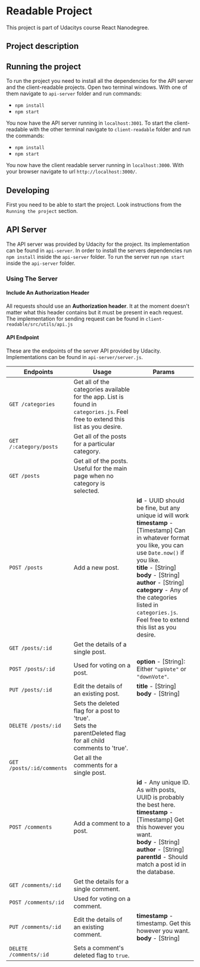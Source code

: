 # Readable Project

This project is part of Udacitys course React Nanodegree.


## Project description


## Running the project

To run the project you need to install all the dependencies for the API server and the client-readable projects. Open two terminal windows. With one of them navigate to `api-server` folder and run commands:

* `npm install`
* `npm start`

You now have the API server running in `localhost:3001`. To start the client-readable with the other
terminal navigate to `client-readable` folder and run the commands:

* `npm install`
* `npm start`

You now have the client readable server running in `localhost:3000`. With your browser navigate to url `http://localhost:3000/`.


## Developing

First you need to be able to start the project. Look instructions from the `Running the project` section.


## API Server

The API server was provided by Udacity for the project. Its implementation can be found in
`api-server`. In order to install the servers dependencies run `npm install` inside the `api-server`
folder. To run the server run `npm start` inside the `api-server` folder.

### Using The Server

#### Include An Authorization Header

All requests should use an **Authorization header**. It at the moment doesn't matter what this
header contains but it must be present in each request. The implementation for sending request
can be found in `client-readable/src/utils/api.js`

#### API Endpoint

These are the endpoints of the server API provided by Udacity. Implementations can be found in `api-server/server.js`.

| Endpoints       | Usage          | Params         |
|-----------------|----------------|----------------|
| `GET /categories` | Get all of the categories available for the app. List is found in `categories.js`. Feel free to extend this list as you desire. |  |
| `GET /:category/posts` | Get all of the posts for a particular category. |  |
| `GET /posts` | Get all of the posts. Useful for the main page when no category is selected. |  |
| `POST /posts` | Add a new post. | **id** - UUID should be fine, but any unique id will work <br> **timestamp** - [Timestamp] Can in whatever format you like, you can use `Date.now()` if you like. <br> **title** - [String] <br> **body** - [String] <br> **author** - [String] <br> **category** -  Any of the categories listed in `categories.js`. Feel free to extend this list as you desire. |
| `GET /posts/:id` | Get the details of a single post. | |
| `POST /posts/:id` | Used for voting on a post. | **option** - [String]: Either `"upVote"` or `"downVote"`. |
| `PUT /posts/:id` | Edit the details of an existing post. | **title** - [String] <br> **body** - [String] |
| `DELETE /posts/:id` | Sets the deleted flag for a post to 'true'. <br> Sets the parentDeleted flag for all child comments to 'true'. | |
| `GET /posts/:id/comments` | Get all the comments for a single post. | |
| `POST /comments` | Add a comment to a post. | **id** - Any unique ID. As with posts, UUID is probably the best here. <br> **timestamp** - [Timestamp] Get this however you want. <br> **body** - [String] <br> **author** - [String] <br> **parentId** - Should match a post id in the database. |
| `GET /comments/:id` | Get the details for a single comment. | |
| `POST /comments/:id` | Used for voting on a comment. | |
| `PUT /comments/:id` | Edit the details of an existing comment. | **timestamp** - timestamp. Get this however you want. <br> **body** - [String] |
| `DELETE /comments/:id` | Sets a comment's deleted flag to `true`. | &nbsp; |

